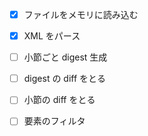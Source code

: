 - [x] ファイルをメモリに読み込む
- [x] XML をパース
- [ ] 小節ごと digest 生成
- [ ] digest の diff をとる
- [ ] 小節の diff をとる
- [ ] 要素のフィルタ

